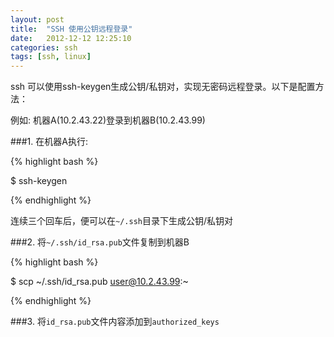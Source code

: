 ```yaml
---
layout: post
title:  "SSH 使用公钥远程登录"
date:   2012-12-12 12:25:10
categories: ssh
tags: [ssh, linux]
---
```


ssh 可以使用ssh-keygen生成公钥/私钥对，实现无密码远程登录。以下是配置方法：

例如: 机器A(10.2.43.22)登录到机器B(10.2.43.99)

###1.  在机器A执行:

{% highlight bash %}

$ ssh-keygen

{% endhighlight %}

连续三个回车后，便可以在`~/.ssh`目录下生成公钥/私钥对

###2.  将`~/.ssh/id_rsa.pub`文件复制到机器B

{% highlight bash %}

$ scp ~/.ssh/id_rsa.pub user@10.2.43.99:~

{% endhighlight %}

###3.  将`id_rsa.pub`文件内容添加到`authorized_keys`




